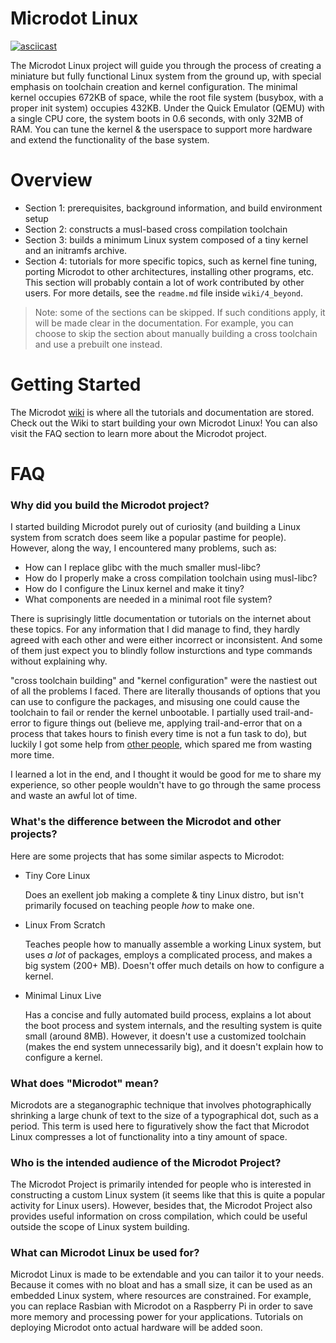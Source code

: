 

# Microdot Linux

[![asciicast](https://asciinema.org/a/UXVIlhIViY1qOOzCBW5Aayuqa.svg)](https://asciinema.org/a/UXVIlhIViY1qOOzCBW5Aayuqa)

The Microdot Linux project will guide you through the process of
creating a miniature but fully functional Linux system from the
ground up, with special emphasis on toolchain creation and kernel
configuration. The minimal kernel occupies 672KB of space, while the root file
system (busybox, with a proper init system) occupies 432KB. 
Under the Quick Emulator
(QEMU) with a single CPU core, the system boots in 0.6 seconds, with only
32MB of RAM. You can tune the kernel & the
userspace to support more hardware and extend the functionality of the base
system.

# Overview

- Section 1: prerequisites, background information, and build environment setup
- Section 2: constructs a musl-based cross compilation toolchain
- Section 3: builds a minimum Linux system composed of a tiny kernel and an
	initramfs archive.
- Section 4: tutorials for more specific topics, such as kernel fine tuning,
	porting Microdot to other architectures, installing other programs, etc.
	This section will probably contain a lot of work contributed by other users.
	For more details, see the `readme.md` file inside `wiki/4_beyond`.

> Note: some of the sections can be skipped. If such conditions apply, it will
> be made clear in the documentation. For example, you can choose to skip the
> section about manually building a cross toolchain and use a prebuilt one
> instead.


# Getting Started

The Microdot [wiki](/wiki) is where all the tutorials and documentation are
stored. Check out the Wiki to start building your own Microdot Linux!
You can also visit the FAQ section to learn more about the Microdot project.


# FAQ


### Why did you build the Microdot project?

I started building Microdot purely out of curiosity (and building a Linux
system from scratch does seem like a popular pastime for people). However, 
along the way, I encountered many problems, such as:

* How can I replace glibc with the much smaller musl-libc?
* How do I properly make a cross compilation toolchain using musl-libc?
* How do I configure the Linux kernel and make it tiny?
* What components are needed in a minimal root file system?

There is suprisingly little documentation or tutorials on the internet
about these topics. For any information that I did manage to find, they
hardly agreed with each other and were either incorrect or inconsistent.
And some of them just expect you to blindly follow insturctions
and type commands without explaining why.

"cross toolchain building" and "kernel configuration" were the nastiest
out of all the problems I faced. There are literally thousands of
options that you can use to configure the packages, and
misusing one could cause the toolchain to fail or render the kernel
unbootable. I partially used trail-and-error to figure things out (believe
me, applying trail-and-error that on a process that takes hours to finish
every time is not a fun task to do), but luckily I got some help from
[other people](/thanks.md), which spared me from wasting more time.

I learned a lot in the end, and I thought it would be good for me to
share my experience, so other people wouldn't have to go through the same
process and waste an awful lot of time.

### What's the difference between the Microdot and other projects?

Here are some projects that has some similar aspects to Microdot:

* Tiny Core Linux

	Does an exellent job making a complete & tiny Linux distro,
	but isn't primarily focused on teaching people _how_ to make one.

* Linux From Scratch

	Teaches people how to manually assemble a working Linux system, but
	uses _a lot_ of packages, employs a complicated process, and makes a
	big system (200+ MB). Doesn't offer much details on how to configure
	a kernel.

* Minimal Linux Live

	Has a concise and fully automated build process, explains a lot
	about the boot process and system internals, and the resulting system
	is quite small (around 8MB). However, it doesn't use a customized
	toolchain (makes the end system unnecessarily big), and it doesn't
	explain how to configure a kernel.

### What does "Microdot" mean?

Microdots are a steganographic technique that involves
photographically shrinking a large chunk of text to the
size of a typographical dot, such as a period. This term
is used here to figuratively show the fact that Microdot
Linux compresses a lot of functionality into a tiny
amount of space.


### Who is the intended audience of the Microdot Project?

The Microdot Project is primarily intended for people who
is interested in constructing a custom Linux system (it seems
like that this is quite a popular activity for Linux users).
However, besides that, the Microdot Project also provides
useful information on cross compilation, which could be useful
outside the scope of Linux system building.


### What can Microdot Linux be used for?

Microdot Linux is made to be extendable and you can tailor it to your
needs. Because  it comes with no bloat and has a small size, it can
be used as an embedded Linux system, where resources
are constrained. For example, you can replace Rasbian with
Microdot on a Raspberry Pi in order to save more memory
and processing power for your applications. Tutorials on deploying Microdot
onto actual hardware will be added soon.



